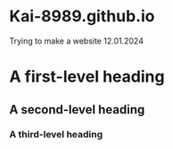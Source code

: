 # Kai-8989.github.io
Trying to make a website 12.01.2024
# A first-level heading
## A second-level heading
### A third-level heading
